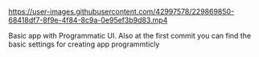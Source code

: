 
https://user-images.githubusercontent.com/42997578/229869850-68418df7-8f9e-4f84-8c9a-0e95ef3b9d83.mp4

Basic app with Programmatic UI. 
Also at the first commit you can find the basic settings for creating app programmticly
